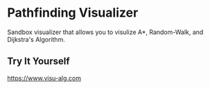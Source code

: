# Pathfinding Visualizer
Sandbox visualizer that allows you to visulize A*, Random-Walk, and Dijkstra's Algorithm.

## Try It Yourself
https://www.visu-alg.com
